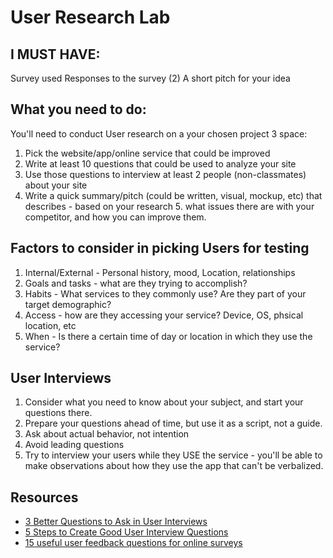 # User Research Lab

## I MUST HAVE:

Survey used
Responses to the survey (2)
A short pitch for your idea

## What you need to do:

You'll need to conduct User research on a your chosen project 3 space:

1. Pick the website/app/online service that could be improved
2. Write at least 10 questions that could be used to analyze your site
3. Use those questions to interview at least 2 people (non-classmates) about your site
4. Write a quick summary/pitch (could be written, visual, mockup, etc) that describes - based on your research 5. what issues there are with your competitor, and how you can improve them.

## Factors to consider in picking Users for testing

1. Internal/External - Personal history, mood, Location, relationships
2. Goals and tasks - what are they trying to accomplish?
3. Habits - What services to they commonly use? Are they part of your target demographic?
4. Access - how are they accessing your service? Device, OS, phsical location, etc
5. When - Is there a certain time of day or location in which they use the service?

## User Interviews

1. Consider what you need to know about your subject, and start your questions there.
2. Prepare your questions ahead of time, but use it as a script, not a guide.
3. Ask about actual behavior, not intention
4. Avoid leading questions
5. Try to interview your users while they USE the service - you'll be able to make observations about how they use the app that can't be verbalized.

## Resources

- [3 Better Questions to Ask in User Interviews](https://medium.com/user-research/never-ask-what-they-want-3-better-questions-to-ask-in-user-interviews-aeddd2a2101e#.289y3afv0)
- [5 Steps to Create Good User Interview Questions](https://medium.com/interactive-mind/5-steps-to-create-good-user-interview-questions-by-metacole-a-comprehensive-guide-8a591b0e2162#.jb19n5mgi)
- [15 useful user feedback questions for online surveys](http://www.uxforthemasses.com/online-survey-questions/)
